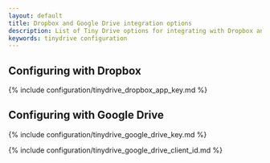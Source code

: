 ```yaml
---
layout: default
title: Dropbox and Google Drive integration options
description: List of Tiny Drive options for integrating with Dropbox and Google Drive.
keywords: tinydrive configuration
---
```


## Configuring with Dropbox

{% include configuration/tinydrive_dropbox_app_key.md %}

## Configuring with Google Drive

{% include configuration/tinydrive_google_drive_key.md %}

{% include configuration/tinydrive_google_drive_client_id.md %}
